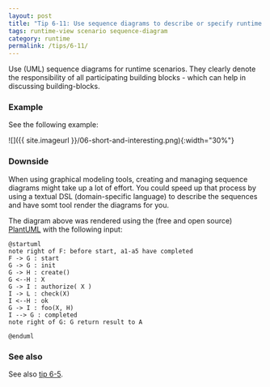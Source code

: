 ```yaml
---
layout: post
title: "Tip 6-11: Use sequence diagrams to describe or specify runtime scenarios!"
tags: runtime-view scenario sequence-diagram
category: runtime
permalink: /tips/6-11/
---
```


Use (UML) sequence diagrams for runtime scenarios. They clearly denote
the responsibility of all participating building blocks - which can help
in discussing building-blocks.

### Example

See the following example:


![]({{ site.imageurl }}/06-short-and-interesting.png){:width="30%"}


### Downside

When using graphical modeling tools, creating and managing sequence diagrams
might take up a lot of effort. You could speed up that process by using
a textual DSL (domain-specific language) to describe the sequences and have
somt tool render the diagrams for you.

The diagram above was rendered using the (free and open source)
[PlantUML]() with the following input:


```PlantUML
@startuml
note right of F: before start, a1-a5 have completed
F -> G : start
G -> G : init
G -> H : create()
G <--H : X
G -> I : authorize( X )
I -> L : check(X)
I <--H : ok
G -> I : foo(X, H)
I --> G : completed
note right of G: G return result to A

@enduml
```

### See also

See also [tip 6-5](/tips/6-5).

